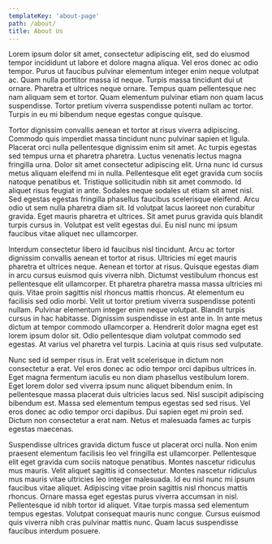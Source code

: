 ```yaml
---
templateKey: 'about-page'
path: /about/
title: About Us
---
```


Lorem ipsum dolor sit amet, consectetur adipiscing elit, sed do eiusmod tempor incididunt ut labore et dolore magna aliqua. Vel eros donec ac odio tempor. Purus ut faucibus pulvinar elementum integer enim neque volutpat ac. Quam nulla porttitor massa id neque. Turpis massa tincidunt dui ut ornare. Pharetra et ultrices neque ornare. Tempus quam pellentesque nec nam aliquam sem et tortor. Quam elementum pulvinar etiam non quam lacus suspendisse. Tortor pretium viverra suspendisse potenti nullam ac tortor. Turpis in eu mi bibendum neque egestas congue quisque.

Tortor dignissim convallis aenean et tortor at risus viverra adipiscing. Commodo quis imperdiet massa tincidunt nunc pulvinar sapien et ligula. Placerat orci nulla pellentesque dignissim enim sit amet. Ac turpis egestas sed tempus urna et pharetra pharetra. Luctus venenatis lectus magna fringilla urna. Dolor sit amet consectetur adipiscing elit. Urna nunc id cursus metus aliquam eleifend mi in nulla. Pellentesque elit eget gravida cum sociis natoque penatibus et. Tristique sollicitudin nibh sit amet commodo. Id aliquet risus feugiat in ante. Sodales neque sodales ut etiam sit amet nisl. Sed egestas egestas fringilla phasellus faucibus scelerisque eleifend. Arcu odio ut sem nulla pharetra diam sit. Id volutpat lacus laoreet non curabitur gravida. Eget mauris pharetra et ultrices. Sit amet purus gravida quis blandit turpis cursus in. Volutpat est velit egestas dui. Eu nisl nunc mi ipsum faucibus vitae aliquet nec ullamcorper.

Interdum consectetur libero id faucibus nisl tincidunt. Arcu ac tortor dignissim convallis aenean et tortor at risus. Ultricies mi eget mauris pharetra et ultrices neque. Aenean et tortor at risus. Quisque egestas diam in arcu cursus euismod quis viverra nibh. Dictumst vestibulum rhoncus est pellentesque elit ullamcorper. Et pharetra pharetra massa massa ultricies mi quis. Vitae proin sagittis nisl rhoncus mattis rhoncus. At elementum eu facilisis sed odio morbi. Velit ut tortor pretium viverra suspendisse potenti nullam. Pulvinar elementum integer enim neque volutpat. Blandit turpis cursus in hac habitasse. Dignissim suspendisse in est ante in. In ante metus dictum at tempor commodo ullamcorper a. Hendrerit dolor magna eget est lorem ipsum dolor sit. Odio pellentesque diam volutpat commodo sed egestas. At varius vel pharetra vel turpis. Lacinia at quis risus sed vulputate.

Nunc sed id semper risus in. Erat velit scelerisque in dictum non consectetur a erat. Vel eros donec ac odio tempor orci dapibus ultrices in. Eget magna fermentum iaculis eu non diam phasellus vestibulum lorem. Eget lorem dolor sed viverra ipsum nunc aliquet bibendum enim. In pellentesque massa placerat duis ultricies lacus sed. Nisl suscipit adipiscing bibendum est. Massa sed elementum tempus egestas sed sed risus. Vel eros donec ac odio tempor orci dapibus. Dui sapien eget mi proin sed. Dictum non consectetur a erat nam. Netus et malesuada fames ac turpis egestas maecenas.

Suspendisse ultrices gravida dictum fusce ut placerat orci nulla. Non enim praesent elementum facilisis leo vel fringilla est ullamcorper. Pellentesque elit eget gravida cum sociis natoque penatibus. Montes nascetur ridiculus mus mauris. Velit aliquet sagittis id consectetur. Montes nascetur ridiculus mus mauris vitae ultricies leo integer malesuada. Id eu nisl nunc mi ipsum faucibus vitae aliquet. Adipiscing vitae proin sagittis nisl rhoncus mattis rhoncus. Ornare massa eget egestas purus viverra accumsan in nisl. Pellentesque id nibh tortor id aliquet. Vitae turpis massa sed elementum tempus egestas. Volutpat consequat mauris nunc congue. Cursus euismod quis viverra nibh cras pulvinar mattis nunc. Quam lacus suspendisse faucibus interdum posuere.

